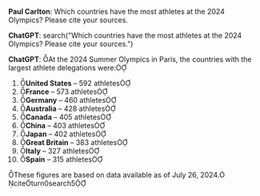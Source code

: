 **Paul Carlton**: Which countries have the most athletes at the 2024 Olympics? Please cite your sources.

**ChatGPT**: search("Which countries have the most athletes at the 2024 Olympics? Please cite your sources.")

**ChatGPT**: At the 2024 Summer Olympics in Paris, the countries with the largest athlete delegations were:

1. **United States** – 592 athletes
2. **France** – 573 athletes
3. **Germany** – 460 athletes
4. **Australia** – 428 athletes
5. **Canada** – 405 athletes
6. **China** – 403 athletes
7. **Japan** – 402 athletes
8. **Great Britain** – 383 athletes
9. **Italy** – 327 athletes
10. **Spain** – 315 athletes

These figures are based on data available as of July 26, 2024. citeturn0search5 

